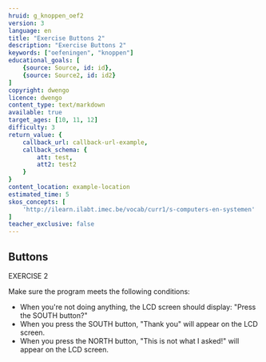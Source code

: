 ```yaml
---
hruid: g_knoppen_oef2
version: 3
language: en
title: "Exercise Buttons 2"
description: "Exercise Buttons 2"
keywords: ["oefeningen", "knoppen"]
educational_goals: [
    {source: Source, id: id}, 
    {source: Source2, id: id2}
]
copyright: dwengo
licence: dwengo
content_type: text/markdown
available: true
target_ages: [10, 11, 12]
difficulty: 3
return_value: {
    callback_url: callback-url-example,
    callback_schema: {
        att: test,
        att2: test2
    }
}
content_location: example-location
estimated_time: 5
skos_concepts: [
    'http://ilearn.ilabt.imec.be/vocab/curr1/s-computers-en-systemen'
]
teacher_exclusive: false
---
```

## Buttons

EXERCISE 2

Make sure the program meets the following conditions:

- When you're not doing anything, the LCD screen should display: "Press the SOUTH button?"
- When you press the SOUTH button, "Thank you" will appear on the LCD screen.
- When you press the NORTH button, "This is not what I asked!" will appear on the LCD screen.